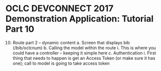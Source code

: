 # OCLC DEVCONNECT 2017 Demonstration Application: Tutorial Part 10

10.	Route part 2 – dynamic content
a.	Screen that displays bib (/bib/oclcnum)
b.	Calling the model within the route
i.	This is where you could have a controller – keeping it simple here
c.	Authentication
i.	First thing that needs to happen is get an Access Token (or make sure it has one); call to model is going to take access token
